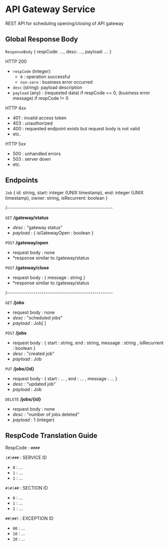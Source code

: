 # API Gateway Service

REST API for scheduling opening/closing of API gateway

## Global Response Body

`ResponseBody` { respCode: ..., desc: ..., payload: ... }

HTTP 200

- `respCode` (integer):
  - `0` : operation successful
  - `non-zero` : business error occurred
- `desc` (string): payload description
- `payload` (any) : (requested data) if respCode == 0, (business error message) if respCode != 0

HTTP 4xx

- 401 : invalid access token
- 403 : unauthorized
- 400 : requested endpoint exists but request body is not valid
- etc.

HTTP 5xx

- 500 : unhandled errors
- 503 : server down
- etc.

## Endpoints

`Job` { id: string, start: integer (UNIX timestamp), end: integer (UNIX timestamp), owner: string, isRecurrent: boolean }

/----------------------------------------------------

`GET` **/gateway/status**

- _desc_ : "gateway status"
- _payload_ : { isGatewayOpen : boolean }

`POST` **/gateway/open**
- request body : none
- *response similar to /gateway/status

`POST` **/gateway/close**
- request body : { message : string }
- *response similar to /gateway/status

/----------------------------------------------------

`GET` **/jobs**

- request body : none
- _desc_ : "scheduled jobs"
- _payload_ : Job[ ]

`POST` **/jobs**

- request body : { start : string, end : string, message : string , isRecurrent : boolean }
- _desc_ : "created job"
- _payload_ : Job

`PUT` **/jobs/{id}**

- request body : { start : ... , end : ... , message : ... }
- _desc_ : "updated job"
- _payload_ : Job

`DELETE` **/jobs/{id}**

- request body : none
- _desc_ : "number of jobs deleted"
- _payload_ : 1 (integer)

## RespCode Translation Guide
RespCode : `####`

`(#)###` : SERVICE ID
- `0` : ...
- `1` : ...
- `2` : ...

`#(#)##` : SECTION ID
- `0` : ...
- `1` : ...
- `2` : ...

`##(##)` : EXCEPTION ID
- `00` : ...
- `10` : ...
- `20` : ...